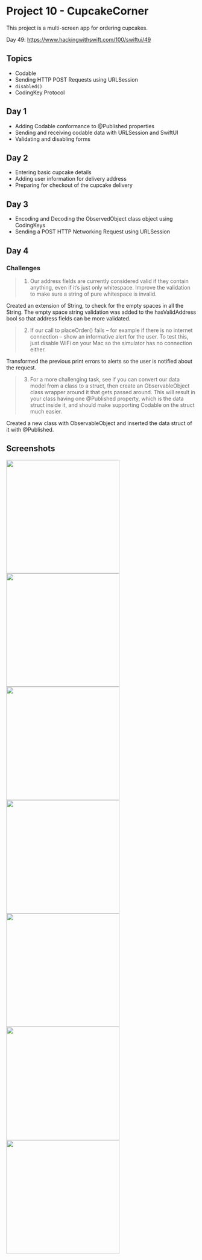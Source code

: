 # Project 10 - CupcakeCorner

This project is a multi-screen app for ordering cupcakes. 

Day 49: https://www.hackingwithswift.com/100/swiftui/49

## Topics

- Codable
- Sending HTTP POST Requests using URLSession
- `disabled()`
- CodingKey Protocol

## Day 1

- Adding Codable conformance to @Published properties
- Sending and receiving codable data with URLSession and SwiftUI
- Validating and disabling forms

## Day 2

- Entering basic cupcake details
- Adding user information for delivery address
- Preparing for checkout of the cupcake delivery

## Day 3

- Encoding and Decoding the ObservedObject class object using CodingKeys
- Sending a POST HTTP Networking Request using URLSession

## Day 4
### Challenges

>1. Our address fields are currently considered valid if they contain anything, even if it’s just only whitespace. Improve the validation to make sure a string of pure whitespace is invalid.

Created an extension of String, to check for the empty spaces in all the String. The empty space string validation was added to the hasValidAddress bool so that address fields can be more validated.

>2. If our call to placeOrder() fails – for example if there is no internet connection – show an informative alert for the user. To test this, just disable WiFi on your Mac so the simulator has no connection either.

Transformed the previous print errors to alerts so the user is notified about the request.

>3. For a more challenging task, see if you can convert our data model from a class to a struct, then create an ObservableObject class wrapper around it that gets passed around. This will result in your class having one @Published property, which is the data struct inside it, and should make supporting Codable on the struct much easier.

Created a new class with ObservableObject and inserted the data struct of it with @Published.

## Screenshots

<img src="Screenshots/Screenshot 1.png" width="300"/> <img src="Screenshots/Screenshot 2.png" width="300"/> 
<img src="Screenshots/Screenshot 3.png" width="300"/> <img src="Screenshots/Screenshot 4.png" width="300"/>
<img src="Screenshots/Screenshot 5.png" width="300"/> <img src="Screenshots/Screenshot 6.png" width="300"/>
<img src="Screenshots/Screenshot 7.png" width="300"/> 

